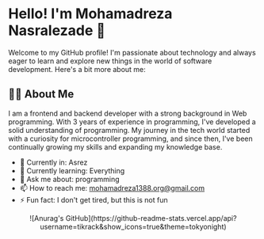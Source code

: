 # Hello! I'm Mohamadreza Nasralezade 👋

Welcome to my GitHub profile! I'm passionate about technology and always eager to learn and explore new things in the world of software development. Here's a bit more about me:

## 🧑‍💻 About Me

I am a frontend and backend developer with a strong background in Web programming. With 3 years of experience in programming, I've developed a solid understanding of programming. My journey in the tech world started with a curiosity for microcontroller programming, and since then, I've been continually growing my skills and expanding my knowledge base.

- 🔭 Currently in: Asrez
- 🌱 Currently learning: Everything
- 💬 Ask me about: programming
- 📫 How to reach me: mohamadreza1388.org@gmail.com
- ⚡ Fun fact: I don't get tired, but this is not fun

<center>
  ![Anurag's GitHub](https://github-readme-stats.vercel.app/api?username=tikrack&show_icons=true&theme=tokyonight)
</center>

